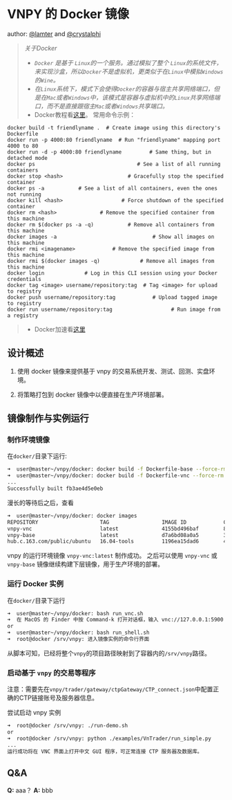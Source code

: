 # VNPY 的 Docker 镜像

author: [@lamter](https://github.com/lamter) and [@crystalphi](https://github.com/crystalphi)


> _关于Docker_
> - _`Docker` 是基于 `Linux`的一个服务。通过模拟了整个 `Linux`的系统文件，来实现沙盒，所以`Docker`不是虚拟机，更类似于在`Linux`中模拟`Windows`的`Wine`。_
> - _在`Linux`系统下，模式下会使得`Docker`的容器与宿主共享网络端口，但是在`Mac`或者`Windows`中，该模式是容器与虚拟机中的`Linux`共享网络端口，而不是直接跟宿主`Mac`或者`Windows`共享端口。_
> - Docker教程看[这里](https://yeasy.gitbooks.io/docker_practice/content/)。
常用命令示例：
```
docker build -t friendlyname .  # Create image using this directory's Dockerfile
docker run -p 4000:80 friendlyname  # Run "friendlyname" mapping port 4000 to 80
docker run -d -p 4000:80 friendlyname         # Same thing, but in detached mode
docker ps                                 # See a list of all running containers
docker stop <hash>                     # Gracefully stop the specified container
docker ps -a           # See a list of all containers, even the ones not running
docker kill <hash>                   # Force shutdown of the specified container
docker rm <hash>              # Remove the specified container from this machine
docker rm $(docker ps -a -q)           # Remove all containers from this machine
docker images -a                               # Show all images on this machine
docker rmi <imagename>            # Remove the specified image from this machine
docker rmi $(docker images -q)             # Remove all images from this machine
docker login             # Log in this CLI session using your Docker credentials
docker tag <image> username/repository:tag  # Tag <image> for upload to registry
docker push username/repository:tag            # Upload tagged image to registry
docker run username/repository:tag                   # Run image from a registry
```
> - Docker加速看[这里](https://www.daocloud.io/mirror#accelerator-doc)


## 设计概述

1. 使用 docker 镜像来提供基于 vnpy 的交易系统开发、测试、回测、实盘环境。

2. 将策略打包到 docker 镜像中以便直接在生产环境部署。


## 镜像制作与实例运行

### 制作环境镜像
在`docker/`目录下运行:

```bash
➜  user@master~/vnpy/docker: docker build -f Dockerfile-base --force-rm -t vnpy-base .
➜  user@master~/vnpy/docker: docker build -f Dockerfile-vnc --force-rm -t vnpy-vnc ..
...
Successfully built fb3ae4d5e0eb
```

漫长的等待后之后，查看
```bash
➜  user@master~/vnpy/docker: docker images
REPOSITORY                    TAG                 IMAGE ID            CREATED             SIZE
vnpy-vnc                      latest              4155bd496baf        8 minutes ago       3.04GB
vnpy-base                     latest              d7a6bd08a0a5        3 hours ago         2.57GB
hub.c.163.com/public/ubuntu   16.04-tools         1196ea15dad6        4 months ago        336MB
```

vnpy 的运行环境镜像 `vnpy-vnc:latest` 制作成功。
之后可以使用 `vnpy-vnc`  或 `vnpy-base` 镜像继续构建下层镜像，用于生产环境的部署。


### 运行 Docker 实例
在`docker/`目录下运行

```bash
➜  user@master~/vnpy/docker: bash run_vnc.sh
➜  在 MacOS 的 Finder 中按 Command-k 打开对话框，输入 vnc://127.0.0.1:5900 进行 VNC 连接。
or 
➜  user@master~/vnpy/docker: bash run_shell.sh
➜  root@docker /srv/vnpy: 进入镜像实例的命令行界面
```

从脚本可知，已经将整个`vnpy`的项目路径映射到了容器内的`/srv/vnpy`路径。


### 启动基于 `vnpy` 的交易等程序
注意：需要先在`vnpy/trader/gateway/ctpGateway/CTP_connect.json`中配置正确的CTP链接账号及服务器信息。

尝试启动 vnpy 实例
```bash
➜  root@docker /srv/vnpy: ./run-demo.sh
or 
➜  root@docker /srv/vnpy: python ./examples/VnTrader/run_simple.py
...
运行成功将在 VNC 界面上打开中文 GUI 程序，可正常连接 CTP 服务器及数据库。
```


## Q&A
__Q:__ aaa？
__A:__ bbb

